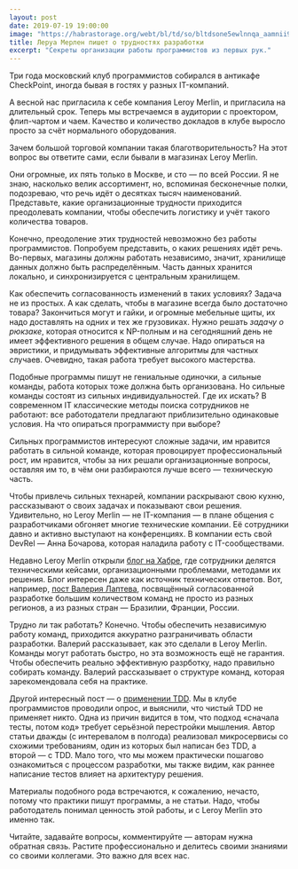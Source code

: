 ```yaml
---
layout: post
date: 2019-07-19 19:00:00
image: "https://habrastorage.org/webt/bl/td/so/bltdsone5ewlnnqa_aamnii9rl8.jpeg"
title: Леруа Мерлен пишет о трудностях разработки
excerpt: "Секреты организации работы программистов из первых рук."
---
```


Три года московский клуб программистов собирался в антикафе CheckPoint, иногда бывая в гостях у разных IT-компаний.

А весной нас пригласила к себе компания Leroy Merlin, и пригласила на длительный срок. Теперь мы встречаемся в аудитории с проектором, флип-чартом и чаем. Качество и количество докладов в клубе выросло просто за счёт нормального оборудования.

Зачем большой торговой компании такая благотворительность? На этот вопрос вы ответите сами, если бывали в магазинах Leroy Merlin.

Они огромные, их пять только в Москве, и сто&nbsp;&mdash; по всей России. Я не знаю, насколько велик ассортимент, но, вспоминая бесконечные полки, подозреваю, что речь идёт о десятках тысяч наименований. Представьте, какие организационные трудности приходится преодолевать компании, чтобы обеспечить логистику и учёт такого количества товаров.

Конечно, преодоление этих трудностей невозможно без работы программистов. Попробуем представить, о каких решениях идёт речь. Во-первых, магазины должны работать независимо, значит, хранилище данных должно быть распределённым. Часть данных хранится локально, и синхронизируется с центральным хранилищем.

Как обеспечить согласованность изменений в таких условиях? Задача не из простых. А как сделать, чтобы в магазине всегда было достаточно товара? Закончиться могут и гайки, и огромные мебельные щиты, их надо доставлять на одних и тех же грузовиках. Нужно решать *задачу о рюкзаке*, которая относится к NP-полным и на сегодняшний день не имеет эффективного решения в общем случае. Надо опираться на эвристики, и придумывать эффективные алгоритмы для частных случаев. Очевидно, такая работа требует высокого мастерства.

Подобные программы пишут не гениальные одиночки, а сильные команды, работа которых тоже должна быть организована. Но сильные команды состоят из сильных индивидуальностей. Где их искать? В современном IT классические методы поиска сотрудников не работают: все работодатели предлагают приблизительно одинаковые условия. На что опираться программисту при выборе?

Сильных программистов интересуют сложные задачи, им нравится работать в сильной команде, которая провоцирует профессиональный рост, им нравится, чтобы за них решали организационные вопросы, оставляя им то, в чём они разбираются лучше всего&nbsp;&mdash; техническую часть.

Чтобы привлечь сильных технарей, компании раскрывают свою кухню, рассказывают о своих задачах и показывают свои решения. Удивительно, но Leroy Merlin&nbsp;&mdash; не IT-компания&nbsp;&mdash; в плане общения с разработчиками обгоняет многие технические компании. Её сотрудники давно и активно выступают на конференциях. В компании есть свой DevRel&nbsp;&mdash; Анна Бочарова, которая наладила работу с IT-сообществами.

Недавно Leroy Merlin открыли [блог на Хабре](https://habr.com/ru/company/leroy_merlin/), где сотрудники делятся техническими кейсами, организационными проблемами, методами их решения. Блог интересен даже как источник технических ответов. Вот, например, [пост Валерия Лаптева](https://habr.com/ru/company/leroy_merlin/blog/455710/), посвящённый согласованной разработке большим количеством команд не просто из разных регионов, а из разных стран&nbsp;&mdash; Бразилии, Франции, России.

Трудно ли так работать? Конечно. Чтобы обеспечить независимую работу команд, приходится аккуратно разграничивать области разработки. Валерий рассказывает, как это сделали в Leroy Merlin. Команды могут работать быстро, но эта возможность ещё не гарантия. Чтобы обеспечить реально эффективную разрботку, надо правильно собирать команду. Валерий рассказывает о структуре команд, которая зарекомендовала себя на практике.

Другой интересный пост&nbsp;&mdash; о [применении TDD](https://habr.com/ru/company/leroy_merlin/blog/456662/). Мы в клубе программистов проводили опрос, и выяснили, что чистый TDD не применяет никто. Одна из причин видится в том, что подход &laquo;сначала тесты, потом код&raquo; требует серьёзной перестройки мышления. Автор статьи дважды (с интеревалом в полгода) реализовал микросервисы со схожими требованиям, один из которых был написан без TDD, а второй&nbsp;&mdash; с TDD. Мало того, что мы можем практически пошагово ознакомиться с процессом разработки, мы также видим, как раннее написание тестов влияет на архитектуру решения.

Материалы подобного рода встречаются, к сожалению, нечасто, потому что практики пишут программы, а не статьи. Надо, чтобы работодатель понимал ценность этой работы, и с Leroy Merlin это именно так.

Читайте, задавайте вопросы, комментируйте&nbsp;&mdash; авторам нужна обратная связь. Растите профессионально и делитесь своими знаниями со своими коллегами. Это важно для всех нас.
